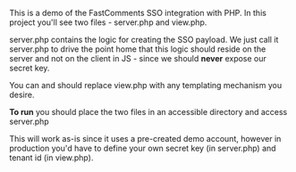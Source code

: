 This is a demo of the FastComments SSO integration with PHP.
In this project you'll see two files - server.php and view.php.

server.php contains the logic for creating the SSO payload. We just call it server.php to drive the point home that this logic
should reside on the server and not on the client in JS - since we should **never** expose our secret key.

You can and should replace view.php with any templating mechanism you desire.

**To run** you should place the two files in an accessible directory and access server.php

This will work as-is since it uses a pre-created demo account, however in production you'd have to define your own secret key (in server.php) and tenant id (in view.php).
